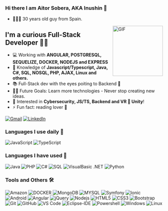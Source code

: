 ### Hi there I am Aitor Sobera, AKA Inushin 👋
- 🙋🏻‍♂️ 30 years old guy from Spain.

<img align="right" alt="GIF" height="160px" src="https://media.giphy.com/media/du3J3cXyzhj75IOgvA/giphy.gif" />

## I'm a curious Full-Stack Developer 👨‍💻
- 💻 Working with **ANGULAR, POSTGRESQL, SEQUELIZE, DOCKER, NODEJS and EXPRESS**
- :test_tube: Knowledge of **Javascript/Typescript, Java, C#, SQL, NOSQL, PHP, AJAX, Linux and others.**
- 📚 Full-Stack dev with the eyes poiting to Backend 👀
- 💪🏼 Future Goals: Learn more technologies - Never stop creating new ideas.
- :speech_balloon: Interested in **Cybersecurity, JS/TS, Backend and VR 🤝 Unity**!
- ⚡ Fun fact: reading lover 🥰

[![Gmail](https://img.shields.io/badge/-GMAIL-D14836?style=for-the-badge&logo=gmail&logoColor=white)](mailto:aitorsobera@gmail.com)
[![LinkedIn](https://img.shields.io/badge/-LINKEDIN-0077B5?style=for-the-badge&logo=linkedin&logoColor=white)](https://www.linkedin.com/in/aitor-sobera-ortiz-de-z%C3%A1rate-745aa66b/)


### Languages I use daily 💛


![JavaScript](https://img.shields.io/badge/-JavaScript-%23F7DF1C?style=flat-square&logo=javascript&logoColor=000000&labelColor=%23F7DF1C&color=%23FFCE5A)
![TypeScript](https://img.shields.io/badge/TypeScript-007ACC?style=flat-square&logo=typescript&logoColor=white)


### Languages I have used 📑


![Java](http://img.shields.io/badge/-Java-5B4638?style=flat-square&logo=java&logoColor=ffffff)
![PHP](https://img.shields.io/badge/-PHP-grey?style=flat-square&logo=php)
![C#](https://img.shields.io/badge/-Csharp-purple?style=flat-square&logo=csharp)
![SQL](https://img.shields.io/badge/-SQL-000000?style=flat&logo=postgresql)
![VisualBasic .NET](https://img.shields.io/badge/-Visualbasic-05122A?)
![Python](https://img.shields.io/badge/python-3670A0?style=flat/square&logo=python&logoColor=ffdd54)


### Tools and Others 🛠 

![Amazon](https://img.shields.io/badge/-AWS-black?style=flat-square&logo=amazon)
![DOCKER](https://img.shields.io/badge/-DOCKER-white?style=flat-square&logo=docker)
![MongoDB](https://img.shields.io/badge/-MongoDB-brown?style=flat-square&logo=mongodb)
![MYSQL](https://img.shields.io/badge/-MYSQL-grey?style=flat-square&logo=mysql)
![Symfony](https://img.shields.io/badge/-SYMFONY-grey?style=flat-square&logo=symfony)
![Ionic](https://img.shields.io/badge/-Ionic-blue?style=flat-square&logo=ionic&logoColor=white)
![Android](https://img.shields.io/badge/-Android-green?style=flat-square&logo=android&logoColor=white)
![Angular](https://img.shields.io/badge/-Angular-red?style=flat-square&logo=angular&logoColor=white)
![jQuery](https://img.shields.io/badge/-jQuery-222222?style=flat&logo=jQuery&logoColor=0769AD)
![Nodejs](https://img.shields.io/badge/-Nodejs-339933?style=flat-square&logo=Node.js&logoColor=ffffff)
![HTML5](https://img.shields.io/badge/-HTML5-%23E44D27?style=flat-square&logo=html5&logoColor=ffffff)
![CSS3](https://img.shields.io/badge/-CSS3-%231572B6?style=flat-square&logo=css3)
![Bootstrap](https://img.shields.io/badge/-Bootstrap-563D7C?style=flat-square&logo=Bootstrap)
![Git](https://img.shields.io/badge/-Git-%23F05032?style=flat-square&logo=git&logoColor=%23ffffff)
![GitHub](https://img.shields.io/badge/-GitHub-181717?style=flat-square&logo=github)
![VS Code](http://img.shields.io/badge/-VS%20Code-007ACC?style=flat-square&logo=visual-studio-code&logoColor=ffffff)
![Eclipse-IDE](http://img.shields.io/badge/-Eclipse-2C2255?style=flat-square&logo=eclipse&logoColor=ffffff)
![Powershell](http://img.shields.io/badge/-Powershell-5391FE?style=flat-square&logo=powershell&logoColor=ffffff)
![Windows](http://img.shields.io/badge/-Windows-0078D6?style=flat-square&logo=windows&logoColor=ffffff)
![Linux](https://img.shields.io/badge/-Linux-222222?style=flat&logo=linux&logoColor=FCC624)
